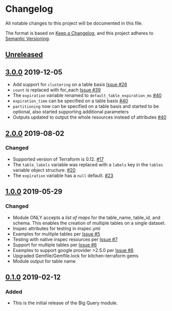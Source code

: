 # Changelog
All notable changes to this project will be documented in this file.

The format is based on [Keep a Changelog](https://keepachangelog.com/en/1.0.0/),
and this project adheres to [Semantic Versioning](https://semver.org/spec/v2.0.0.html).

## [Unreleased]

## [3.0.0] 2019-12-05

-  Add support for `clustering` on a table basis [Issue #26](https://github.com/terraform-google-modules/terraform-google-bigquery/issues/26)
-  `count` is replaced with for_each [Issue #39](https://github.com/terraform-google-modules/terraform-google-bigquery/issues/39)
-  The `expiration` variable renamed to `default_table_expiration_ms` [#40]
-  `expiration_time` can be specified on a table basis [#40]
-  `partitioning` now can be specified on a table basis and started to be optional, also started supporting additional parameters
-  Outputs updated to output the whole resources instead of attributes [#40]

## [2.0.0] 2019-08-02

### Changed

- Supported version of Terraform is 0.12. [#17]
- The `table_labels` variable was replaced with a `labels` key in the `tables` variable object structure. [#20]
- The `expiration` variable has a `null` default. [#23]

## [1.0.0] 2019-05-29

### Changed
- Module ONLY accepts a _list of maps_ for the table_name, table_id, and schema. This enables the creation of multiple tables on a single dataset.
- Inspec attributes for testing in inspec.yml
- Examples for multiple tables per [Issue #5](https://github.com/terraform-google-modules/terraform-google-bigquery/issues/5)
- Testing with native inspec resources per [Issue #7](https://github.com/terraform-google-modules/terraform-google-bigquery/issues/7)
- Support for multiple tables per [Issue #6](https://github.com/terraform-google-modules/terraform-google-bigquery/issues/6)
- Examples to support google provider >2.5.0 per [Issue #8](https://github.com/terraform-google-modules/terraform-google-bigquery/issues/8)
- Upgraded Gemfile/Gemfile.lock for kitchen-terraform gems
- Module output for table name

[1.0.0]: https://github.com/terraform-google-modules/terraform-google-bigquery/compare/v1.0.0...HEAD

## [0.1.0] 2019-02-12

### Added

- This is the initial release of the Big Query module.

[Unreleased]: https://github.com/terraform-google-modules/terraform-google-bigquery/compare/v3.0.0...HEAD
[3.0.0]: https://github.com/terraform-google-modules/terraform-google-bigquery/compare/v2.0.0...v3.0.0
[2.0.0]: https://github.com/terraform-google-modules/terraform-google-bigquery/compare/v1.0.0...v2.0.0
[1.0.0]: https://github.com/terraform-google-modules/terraform-google-bigquery/compare/v0.1.0...v1.0.0
[0.1.0]: https://github.com/terraform-google-modules/terraform-google-bigquery/releases/tag/v0.1.0/

[#40]: https://github.com/terraform-google-modules/terraform-google-bigquery/pulls/40
[#23]: https://github.com/terraform-google-modules/terraform-google-bigquery/pulls/23
[#20]: https://github.com/terraform-google-modules/terraform-google-bigquery/pulls/20
[#17]: https://github.com/terraform-google-modules/terraform-google-bigquery/pulls/17
